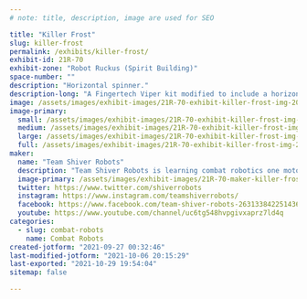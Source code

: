 ```yaml
---
# note: title, description, image are used for SEO

title: "Killer Frost"
slug: killer-frost
permalink: /exhibits/killer-frost/
exhibit-id: 21R-70
exhibit-zone: "Robot Ruckus (Spirit Building)"
space-number: ""
description: "Horizontal spinner."
description-long: "A Fingertech Viper kit modified to include a horizontal spinner."
image: /assets/images/exhibit-images/21R-70-exhibit-killer-frost-img-20210729-221438137-1-large.jpg
image-primary: 
  small: /assets/images/exhibit-images/21R-70-exhibit-killer-frost-img-20210729-221438137-1-small.jpg
  medium: /assets/images/exhibit-images/21R-70-exhibit-killer-frost-img-20210729-221438137-1-medium.jpg
  large: /assets/images/exhibit-images/21R-70-exhibit-killer-frost-img-20210729-221438137-1-large.jpg
  full: /assets/images/exhibit-images/21R-70-exhibit-killer-frost-img-20210729-221438137-1-full.jpg
maker: 
  name: "Team Shiver Robots"
  description: "Team Shiver Robots is learning combat robotics one motor at a time. "
  image-primary: /assets/images/exhibit-images/21R-70-maker-killer-frost-team-shiver-medium.jpg
  twitter: https://www.twitter.com/shiverrobots
  instagram: https://www.instagram.com/teamshiverrobots/
  facebook: https://www.facebook.com/team-shiver-robots-263133842251436
  youtube: https://www.youtube.com/channel/uc6tg548hvpgivxaprz7ld4q
categories: 
  - slug: combat-robots
    name: Combat Robots
created-jotform: "2021-09-27 00:32:46"
last-modified-jotform: "2021-10-06 20:15:29"
last-exported: "2021-10-29 19:54:04"
sitemap: false

---
```

